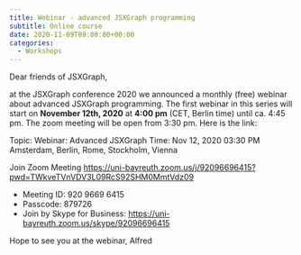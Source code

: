 ```yaml
---
title: Webinar - advanced JSXGraph programming
subtitle: Online course
date: 2020-11-09T09:00:00+00:00
categories:
  - Workshops
---
```


Dear friends of JSXGraph,

at the JSXGraph conference 2020 we announced a monthly (free) webinar 
about advanced JSXGraph programming.
The first webinar in this series will start on **November 12th, 2020** at **4:00 pm** (CET, Berlin time) 
until ca. 4:45 pm. The zoom meeting will be open from 3:30 pm.
Here is the link:

Topic: Webinar: Advanced JSXGraph
Time: Nov 12, 2020 03:30 PM Amsterdam, Berlin, Rome, Stockholm, Vienna

Join Zoom Meeting
<https://uni-bayreuth.zoom.us/j/92096696415?pwd=TWkveTVnVDV3L09RcS92SHM0MmtVdz09>

- Meeting ID: 920 9669 6415
- Passcode: 879726
- Join by Skype for Business: <https://uni-bayreuth.zoom.us/skype/92096696415>

Hope to see you at the webinar,
Alfred



